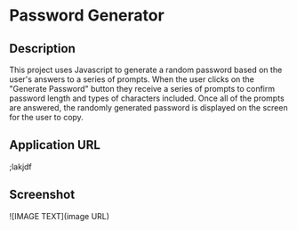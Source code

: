 # Password Generator

## Description
This project uses Javascript to generate a random password based on the user's answers to a series of prompts. 
When the user clicks on the "Generate Password" button they receive a series of prompts to confirm password length and types of characters included. 
Once all of the prompts are answered, the randomly generated password is displayed on the screen for the user to copy. 

## Application URL
;lakjdf 

## Screenshot
![IMAGE TEXT](image URL)